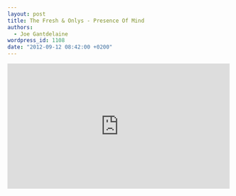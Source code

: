 ```yaml
---
layout: post
title: The Fresh & Onlys - Presence Of Mind
authors:
  - Joe Gantdelaine
wordpress_id: 1108
date: "2012-09-12 08:42:00 +0200"
---
```


<iframe width="500" height="281" src="http://www.youtube.com/embed/z7u6udhgSGg" frameborder="0" allowfullscreen></iframe>
